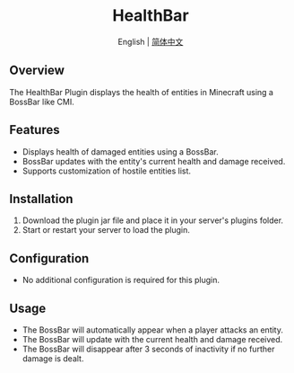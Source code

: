 <div align="center">
    <h1>HealthBar</h1>
</div>

<p align="center">
    English | 
    <a href="/README-CHINESE.md">简体中文</a>
</p>

## Overview

The HealthBar Plugin displays the health of entities in Minecraft using a BossBar like CMI.

## Features

- Displays health of damaged entities using a BossBar.
- BossBar updates with the entity's current health and damage received.
- Supports customization of hostile entities list.

## Installation

1. Download the plugin jar file and place it in your server's plugins folder.
2. Start or restart your server to load the plugin.

## Configuration

- No additional configuration is required for this plugin.

## Usage

- The BossBar will automatically appear when a player attacks an entity.
- The BossBar will update with the current health and damage received.
- The BossBar will disappear after 3 seconds of inactivity if no further damage is dealt.
